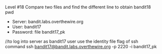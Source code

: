 Level #18 Compare two files and find the different line to obtain bandit18 pwd
- Server: bandit.labs.overthewire.org
- User: bandit17
- Password: file bandit17_pk

//to log into server as bandit17 user use the identity file flag of ssh command
ssh bandit17@bandit.labs.overthewire.org -p 2220 -i bandit17_pk
